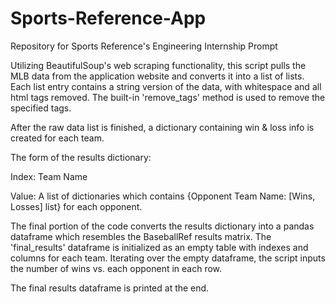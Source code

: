 # Sports-Reference-App
Repository for Sports Reference's Engineering Internship Prompt

Utilizing BeautifulSoup's web scraping functionality, this script pulls the MLB data from the application website and converts it into a list of lists. Each list entry contains a string version of the data, with whitespace and all html tags removed. The built-in 'remove_tags' method is used to remove the specified tags.

After the raw data list is finished, a dictionary containing win & loss info is created for each team.

The form of the results dictionary:

Index: Team Name 

Value: A list of dictionaries which contains {Opponent Team Name: [Wins, Losses] list} for each opponent.


The final portion of the code converts the results dictionary into a pandas dataframe which resembles the BaseballRef results matrix. The 'final_results' dataframe is initialized as an empty table with indexes and columns for each team. Iterating over the empty dataframe, the script inputs the number of wins vs. each opponent in each row.

The final results dataframe is printed at the end.
